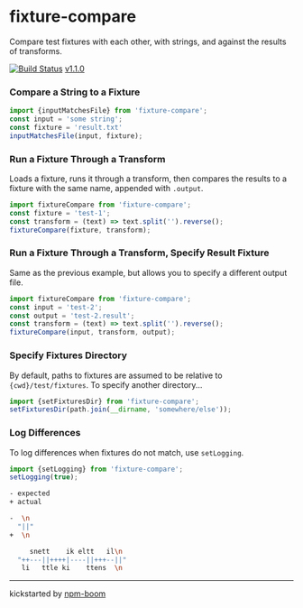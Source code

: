 # fixture-compare

Compare test fixtures with each other, with strings, and against the results of
transforms.

[![Build Status](https://travis-ci.org/reergymerej/fixture-compare.svg?branch=master)](https://travis-ci.org/reergymerej/fixture-compare) [v1.1.0][changelog]


### Compare a String to a Fixture

```js
import {inputMatchesFile} from 'fixture-compare';
const input = 'some string';
const fixture = 'result.txt'
inputMatchesFile(input, fixture);
```


### Run a Fixture Through a Transform

Loads a fixture, runs it through a transform, then compares the results to a
fixture with the same name, appended with `.output`.

```js
import fixtureCompare from 'fixture-compare';
const fixture = 'test-1';
const transform = (text) => text.split('').reverse();
fixtureCompare(fixture, transform);
```


### Run a Fixture Through a Transform, Specify Result Fixture

Same as the previous example, but allows you to specify a different output file.

```js
import fixtureCompare from 'fixture-compare';
const input = 'test-2';
const output = 'test-2.result';
const transform = (text) => text.split('').reverse();
fixtureCompare(input, transform, output);
```


### Specify Fixtures Directory

By default, paths to fixtures are assumed to be relative to `{cwd}/test/fixtures`.
To specify another directory...

```js
import {setFixturesDir} from 'fixture-compare';
setFixturesDir(path.join(__dirname, 'somewhere/else'));
```


### Log Differences

To log differences when fixtures do not match, use `setLogging`.

```js
import {setLogging} from 'fixture-compare';
setLogging(true);
```

```sh
- expected
+ actual

-  \n
  "||"
+  \n

     snett    ik eltt   il\n
  "++---||++++|----||+++--||"
   li   ttle ki    ttens  \n
```








---
kickstarted by [npm-boom][npm-boom]

[npm-boom]: https://github.com/reergymerej/npm-boom
[changelog]: CHANGELOG.md
